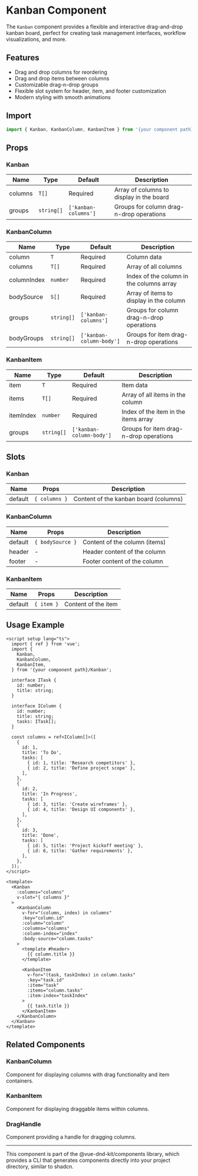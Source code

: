 # Kanban Component

The `Kanban` component provides a flexible and interactive drag-and-drop kanban board, perfect for creating task management interfaces, workflow visualizations, and more.

## Features

- Drag and drop columns for reordering
- Drag and drop items between columns
- Customizable drag-n-drop groups
- Flexible slot system for header, item, and footer customization
- Modern styling with smooth animations

## Import

```ts
import { Kanban, KanbanColumn, KanbanItem } from '{your component path}/Kanban';
```

## Props

### Kanban

| Name    | Type       | Default              | Description                              |
| ------- | ---------- | -------------------- | ---------------------------------------- |
| columns | `T[]`      | Required             | Array of columns to display in the board |
| groups  | `string[]` | `['kanban-columns']` | Groups for column drag-n-drop operations |

### KanbanColumn

| Name        | Type       | Default                  | Description                              |
| ----------- | ---------- | ------------------------ | ---------------------------------------- |
| column      | `T`        | Required                 | Column data                              |
| columns     | `T[]`      | Required                 | Array of all columns                     |
| columnIndex | `number`   | Required                 | Index of the column in the columns array |
| bodySource  | `S[]`      | Required                 | Array of items to display in the column  |
| groups      | `string[]` | `['kanban-columns']`     | Groups for column drag-n-drop operations |
| bodyGroups  | `string[]` | `['kanban-column-body']` | Groups for item drag-n-drop operations   |

### KanbanItem

| Name      | Type       | Default                  | Description                            |
| --------- | ---------- | ------------------------ | -------------------------------------- |
| item      | `T`        | Required                 | Item data                              |
| items     | `T[]`      | Required                 | Array of all items in the column       |
| itemIndex | `number`   | Required                 | Index of the item in the items array   |
| groups    | `string[]` | `['kanban-column-body']` | Groups for item drag-n-drop operations |

## Slots

### Kanban

| Name    | Props         | Description                           |
| ------- | ------------- | ------------------------------------- |
| default | `{ columns }` | Content of the kanban board (columns) |

### KanbanColumn

| Name    | Props            | Description                   |
| ------- | ---------------- | ----------------------------- |
| default | `{ bodySource }` | Content of the column (items) |
| header  | -                | Header content of the column  |
| footer  | -                | Footer content of the column  |

### KanbanItem

| Name    | Props      | Description         |
| ------- | ---------- | ------------------- |
| default | `{ item }` | Content of the item |

## Usage Example

```vue
<script setup lang="ts">
  import { ref } from 'vue';
  import {
    Kanban,
    KanbanColumn,
    KanbanItem,
  } from '{your component path}/Kanban';

  interface ITask {
    id: number;
    title: string;
  }

  interface IColumn {
    id: number;
    title: string;
    tasks: ITask[];
  }

  const columns = ref<IColumn[]>([
    {
      id: 1,
      title: 'To Do',
      tasks: [
        { id: 1, title: 'Research competitors' },
        { id: 2, title: 'Define project scope' },
      ],
    },
    {
      id: 2,
      title: 'In Progress',
      tasks: [
        { id: 3, title: 'Create wireframes' },
        { id: 4, title: 'Design UI components' },
      ],
    },
    {
      id: 3,
      title: 'Done',
      tasks: [
        { id: 5, title: 'Project kickoff meeting' },
        { id: 6, title: 'Gather requirements' },
      ],
    },
  ]);
</script>

<template>
  <Kanban
    :columns="columns"
    v-slot="{ columns }"
  >
    <KanbanColumn
      v-for="(column, index) in columns"
      :key="column.id"
      :column="column"
      :columns="columns"
      :column-index="index"
      :body-source="column.tasks"
    >
      <template #header>
        {{ column.title }}
      </template>

      <KanbanItem
        v-for="(task, taskIndex) in column.tasks"
        :key="task.id"
        :item="task"
        :items="column.tasks"
        :item-index="taskIndex"
      >
        {{ task.title }}
      </KanbanItem>
    </KanbanColumn>
  </Kanban>
</template>
```

## Related Components

### KanbanColumn

Component for displaying columns with drag functionality and item containers.

### KanbanItem

Component for displaying draggable items within columns.

### DragHandle

Component providing a handle for dragging columns.

---

This component is part of the @vue-dnd-kit/components library, which provides a CLI that generates components directly into your project directory, similar to shadcn.
